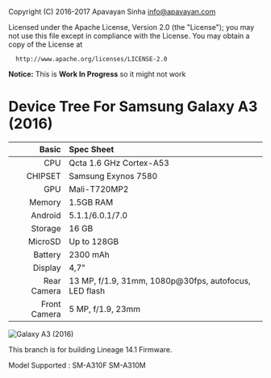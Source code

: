 Copyright (C) 2016-2017 Apavayan Sinha <info@apavayan.com>

 Licensed under the Apache License, Version 2.0 (the "License");
 you may not use this file except in compliance with the License.
 You may obtain a copy of the License at

      http://www.apache.org/licenses/LICENSE-2.0


**Notice:** This is **Work In Progress** so it might not work

Device Tree For Samsung Galaxy A3 (2016)
=====================================

Basic   | Spec Sheet
-------:|:-------------------------
CPU     | Qcta 1.6 GHz Cortex-A53
CHIPSET | Samsung Exynos 7580
GPU     | Mali-T720MP2
Memory  | 1.5GB RAM
Android | 5.1.1/6.0.1/7.0
Storage | 16 GB
MicroSD | Up to 128GB
Battery | 2300 mAh
Display | 4,7"
Rear Camera  | 13 MP, f/1.9, 31mm, 1080p@30fps, autofocus, LED flash
Front Camera  | 5 MP, f/1.9, 23mm

![Galaxy A3 (2016)](http://drop.ndtv.com/TECH/product_database/images/1232015120413AM_635_samsung_galaxy_a3_2016.jpeg "Galaxy A3 (2016)")

This branch is for building Lineage 14.1 Firmware.

Model Supported : SM-A310F SM-A310M